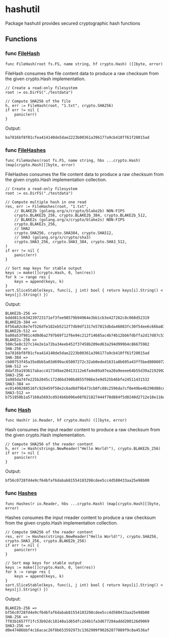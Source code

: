 # hashutil

Package hashutil provides secured cryptographic hash functions

## Functions

### func [FileHash](file.go#L17)

`func FileHash(root fs.FS, name string, hf crypto.Hash) ([]byte, error)`

FileHash consumes the file content data to produce a raw checksum from the
given crypto.Hash implementation.

```golang
// Create a read-only filesystem
root := os.DirFS("./testdata")

// Compute SHA256 of the file
h, err := FileHash(root, "1.txt", crypto.SHA256)
if err != nil {
    panic(err)
}
```

 Output:

```
ba7816bf8f01cfea414140de5dae2223b00361a396177a9cb410ff61f20015ad
```

### func [FileHashes](file.go#L59)

`func FileHashes(root fs.FS, name string, hbs ...crypto.Hash) (map[crypto.Hash][]byte, error)`

FileHashes consumes the file content data to produce a raw checksum from the
given crypto.Hash implementation collection.

```golang
// Create a read-only filesystem
root := os.DirFS("./testdata")

// Compute multiple hash in one read
res, err := FileHashes(root, "1.txt",
    // BLAKE2b (golang.org/x/crypto/blake2b) NON-FIPS
    crypto.BLAKE2b_256, crypto.BLAKE2b_384, crypto.BLAKE2b_512,
    // BLAKE2s (golang.org/x/crypto/blake2s) NON-FIPS
    crypto.BLAKE2s_256,
    // SHA2
    crypto.SHA256, crypto.SHA384, crypto.SHA512,
    // SHA3 (golang.org/x/crypto/sha3)
    crypto.SHA3_256, crypto.SHA3_384, crypto.SHA3_512,
)
if err != nil {
    panic(err)
}

// Sort map keys for stable output
keys := make([]crypto.Hash, 0, len(res))
for k := range res {
    keys = append(keys, k)
}
sort.SliceStable(keys, func(i, j int) bool { return keys[i].String() < keys[j].String() })
```

 Output:

```
BLAKE2b-256 => bddd813c634239723171ef3fee98579b94964e3bb1cb3e427262c8c068d52319
BLAKE2b-384 => 6f56a82c8e7ef526dfe182eb5212f7db9df1317e57815dbda46083fc30f54ee6c66ba83be64b302d7cba6ce15bb556f4
BLAKE2b-512 => ba80a53f981c4d0d6a2797b69f12f6e94c212f14685ac4b74b12bb6fdbffa2d17d87c5392aab792dc252d5de4533cc9518d38aa8dbf1925ab92386edd4009923
BLAKE2s-256 => 508c5e8c327c14e2e1a72ba34eeb452f37458b209ed63a294d999b4c86675982
SHA-256 => ba7816bf8f01cfea414140de5dae2223b00361a396177a9cb410ff61f20015ad
SHA-384 => cb00753f45a35e8bb5a03d699ac65007272c32ab0eded1631a8b605a43ff5bed8086072ba1e7cc2358baeca134c825a7
SHA-512 => ddaf35a193617abacc417349ae20413112e6fa4e89a97ea20a9eeee64b55d39a2192992a274fc1a836ba3c23a3feebbd454d4423643ce80e2a9ac94fa54ca49f
SHA3-256 => 3a985da74fe225b2045c172d6bd390bd855f086e3e9d525b46bfe24511431532
SHA3-384 => ec01498288516fc926459f58e2c6ad8df9b473cb0fc08c2596da7cf0e49be4b298d88cea927ac7f539f1edf228376d25
SHA3-512 => b751850b1a57168a5693cd924b6b096e08f621827444f70d884f5d0240d2712e10e116e9192af3c91a7ec57647e3934057340b4cf408d5a56592f8274eec53f0
```

### func [Hash](reader.go#L18)

`func Hash(r io.Reader, hf crypto.Hash) ([]byte, error)`

Hash consumes the input reader content to produce a raw checksum from the
given crypto.Hash implementation.

```golang
// Compute SHA256 of the reader content
h, err := Hash(strings.NewReader("Hello World!"), crypto.BLAKE2b_256)
if err != nil {
    panic(err)
}
```

 Output:

```
bf56c0728fd4e9cf64bfaf6dabab81554103298cdee5cc4d580433aa25e98b00
```

### func [Hashes](reader.go#L47)

`func Hashes(r io.Reader, hbs ...crypto.Hash) (map[crypto.Hash][]byte, error)`

Hashes consumes the input rreader content to produce a raw checksum from the
given crypto.Hash implementation collection.

```golang
// Compute SHA256 of the reader content
res, err := Hashes(strings.NewReader("Hello World!"), crypto.SHA256, crypto.SHA3_256, crypto.BLAKE2b_256)
if err != nil {
    panic(err)
}

// Sort map keys for stable output
keys := make([]crypto.Hash, 0, len(res))
for k := range res {
    keys = append(keys, k)
}
sort.SliceStable(keys, func(i, j int) bool { return keys[i].String() < keys[j].String() })
```

 Output:

```
BLAKE2b-256 => bf56c0728fd4e9cf64bfaf6dabab81554103298cdee5cc4d580433aa25e98b00
SHA-256 => 7f83b1657ff1fc53b92dc18148a1d65dfc2d4b1fa3d677284addd200126d9069
SHA3-256 => d0e47486bbf4c16acac26f8b653592973c1362909f90262877089f9c8a4536af
```

